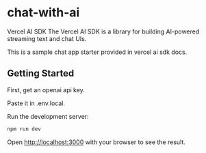 # chat-with-ai

Vercel AI SDK
The Vercel AI SDK is a library for building AI-powered streaming text and chat UIs.

This is a sample chat app starter provided in vercel ai sdk docs.

## Getting Started

First, get an openai api key.

Paste it in .env.local.

Run the development server:

```bash
npm run dev
```

Open [http://localhost:3000](http://localhost:3000) with your browser to see the result.
